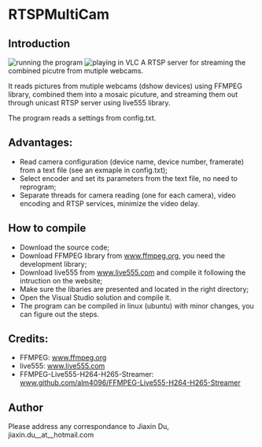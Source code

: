 # RTSPMultiCam

## Introduction
![running the program](https://github.com/jiaxin-du/RTSPMultiCam/blob/master/cmd.jpg)
![playing in VLC](https://github.com/jiaxin-du/RTSPMultiCam/blob/master/playing.jpg)
A RTSP server for streaming the combined picutre from mutiple webcams.

It reads pictures from mutiple webcams (dshow devices) using FFMPEG library, combined them into a mosaic picuture, 
and streaming them out through unicast RTSP server using live555 library.

The program reads a settings from config.txt.
    
## Advantages:
- Read camera configuration (device name, device number, framerate) from a text file (see an exmaple in config.txt); 
- Select encoder and set its parameters from the text file, no need to reprogram;
- Separate threads for camera reading (one for each camera), video encoding and RTSP services, minimize the video delay.

## How to compile
 - Download the source code;
 - Download FFMPEG library from www.ffmpeg.org, you need the development library;
 - Download live555 from www.live555.com and compile it following the intruction on the website;
 - Make sure the libaries are presented and located in the right directory;
 - Open the Visual Studio solution and compile it.
 - The program can be compiled in linux (ubuntu) with minor changes, you can figure out the steps.
 
## Credits:
- FFMPEG: www.ffmpeg.org
- live555: www.live555.com
- FFMPEG-Live555-H264-H265-Streamer: www.github.com/alm4096/FFMPEG-Live555-H264-H265-Streamer

## Author
Please address any correspondance to Jiaxin Du, jiaxin.du__at__hotmail.com
